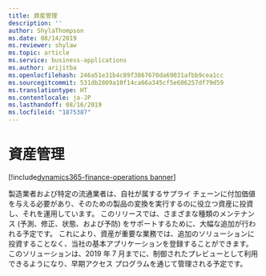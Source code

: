 ```yaml
---
title: 資産管理
description: ''
author: ShylaThompson
ms.date: 08/14/2019
ms.reviewer: shylaw
ms.topic: article
ms.service: business-applications
ms.author: arijitba
ms.openlocfilehash: 246a51e31b4c89f3867670da69031afbb9cea1cc
ms.sourcegitcommit: 531db2809a10f14ca66a345cf5e606257df79d59
ms.translationtype: HT
ms.contentlocale: ja-JP
ms.lasthandoff: 08/16/2019
ms.locfileid: "1875387"
---
```

#  <a name="asset-management"></a>資産管理
[!include[dynamics365-finance-operations banner](../includes/dynamics365-finance-operations.md)]

製造業者および特定の流通業者は、自社が属するサプライ チェーンに付加価値を与える必要があり、そのための製品の変換を実行するのに役立つ資産に投資し、それを運用しています。 このリリースでは、さまざまな種類のメンテナンス (予測、修正、状態、および予防) をサポートするために、大幅な追加が行われる予定です。 これにより、資産が重要な業務では、追加のソリューションに投資することなく、当社の基本アプリケーションを登録することができます。 このソリューションは、2019 年 7 月までに、制御されたプレビューとして利用できるようになり、早期アクセス プログラムを通じて管理される予定です。
